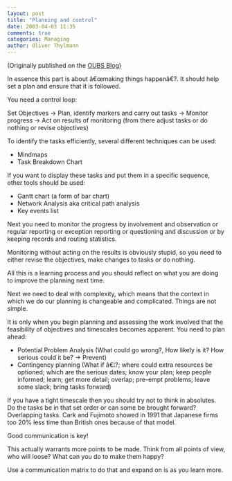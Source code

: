 ```yaml
---
layout: post
title: "Planning and control"
date: 2003-04-03 11:35
comments: true
categories: Managing
author: Oliver Thylmann
---
```











(Originally published on the [OUBS Blog](http://blog.thylmann.net/category/oubs/))

In essence this part is about â€œmaking things happenâ€?. It should help set a plan and ensure that it is followed.

You need a control loop:

Set Objectives -&gt; Plan, identify markers and carry out tasks -&gt; Monitor progress -&gt; Act on results of monitoring (from there adjust tasks or do nothing or revise objectives)

To identify the tasks efficiently, several different techniques can be used:

-	Mindmaps
-	Task Breakdown Chart

If you want to display these tasks and put them in a specific sequence, other tools should be used:

-	Gantt chart (a form of bar chart)
-	Network Analysis aka critical path analysis
-	Key events list

Next you need to monitor the progress by involvement and observation or regular reporting or exception reporting or questioning and discussion or by keeping records and routing statistics.

Monitoring without acting on the results is obviously stupid, so you need to either revise the objectives, make changes to tasks or do nothing.

All this is a learning process and you should reflect on what you are doing to improve the planning next time.

Next we need to deal with complexity, which means that the context in which we do our planning is changeable and complicated. Things are not simple.

It is only when you begin planning and assessing the work involved that the feasibility of objectives and timescales becomes apparent. You need to plan ahead:

-	Potential Problem Analysis (What could go wrong?, How likely is it? How serious could it be? -&gt; Prevent)
-	Contingency planning (What if â€¦?; where could extra resources be optioned; which are the serious dates; know your plan; keep people informed; learn; get more detail; overlap; pre-empt problems; leave some slack; bring tasks forward)

If you have a tight timescale then you should try not to think in absolutes. Do the tasks be in that set order or can some be brought forward? Overlapping tasks. Cark and Fujimoto showed in 1991 that Japanese firms too 20% less time than British ones because of that model.

Good communication is key!

This actually warrants more points to be made. Think from all points of view, who will loose? What can you do to make them happy?

Use a communication matrix to do that and expand on is as you learn more.


